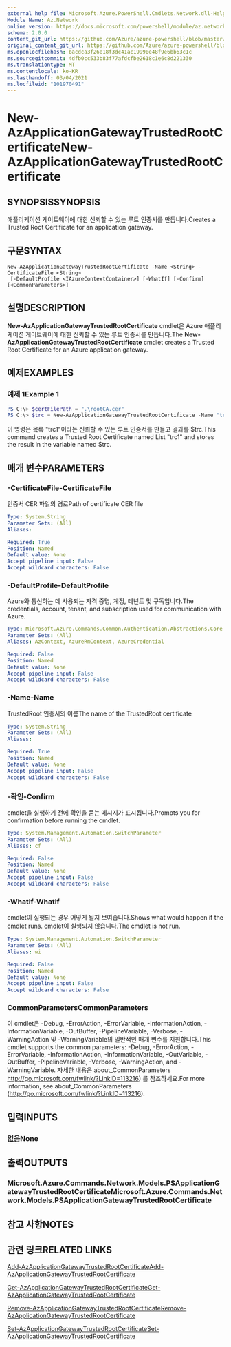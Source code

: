 ```yaml
---
external help file: Microsoft.Azure.PowerShell.Cmdlets.Network.dll-Help.xml
Module Name: Az.Network
online version: https://docs.microsoft.com/powershell/module/az.network/new-azapplicationgatewaytrustedrootcertificate
schema: 2.0.0
content_git_url: https://github.com/Azure/azure-powershell/blob/master/src/Network/Network/help/New-AzApplicationGatewayTrustedRootCertificate.md
original_content_git_url: https://github.com/Azure/azure-powershell/blob/master/src/Network/Network/help/New-AzApplicationGatewayTrustedRootCertificate.md
ms.openlocfilehash: bacdca3f26e18f3dc41ac19990e48f9e6bb63c1c
ms.sourcegitcommit: 4dfb0cc533b83f77afdcfbe2618c1e6c8d221330
ms.translationtype: MT
ms.contentlocale: ko-KR
ms.lasthandoff: 03/04/2021
ms.locfileid: "101970491"
---
```

# <span data-ttu-id="fbbb8-101">New-AzApplicationGatewayTrustedRootCertificate</span><span class="sxs-lookup"><span data-stu-id="fbbb8-101">New-AzApplicationGatewayTrustedRootCertificate</span></span>

## <span data-ttu-id="fbbb8-102">SYNOPSIS</span><span class="sxs-lookup"><span data-stu-id="fbbb8-102">SYNOPSIS</span></span>
<span data-ttu-id="fbbb8-103">애플리케이션 게이트웨이에 대한 신뢰할 수 있는 루트 인증서를 만듭니다.</span><span class="sxs-lookup"><span data-stu-id="fbbb8-103">Creates a Trusted Root Certificate for an application gateway.</span></span>

## <span data-ttu-id="fbbb8-104">구문</span><span class="sxs-lookup"><span data-stu-id="fbbb8-104">SYNTAX</span></span>

```
New-AzApplicationGatewayTrustedRootCertificate -Name <String> -CertificateFile <String>
 [-DefaultProfile <IAzureContextContainer>] [-WhatIf] [-Confirm] [<CommonParameters>]
```

## <span data-ttu-id="fbbb8-105">설명</span><span class="sxs-lookup"><span data-stu-id="fbbb8-105">DESCRIPTION</span></span>
<span data-ttu-id="fbbb8-106">**New-AzApplicationGatewayTrustedRootCertificate** cmdlet은 Azure 애플리케이션 게이트웨이에 대한 신뢰할 수 있는 루트 인증서를 만듭니다.</span><span class="sxs-lookup"><span data-stu-id="fbbb8-106">The **New-AzApplicationGatewayTrustedRootCertificate** cmdlet creates a Trusted Root Certificate for an Azure application gateway.</span></span>

## <span data-ttu-id="fbbb8-107">예제</span><span class="sxs-lookup"><span data-stu-id="fbbb8-107">EXAMPLES</span></span>

### <span data-ttu-id="fbbb8-108">예제 1</span><span class="sxs-lookup"><span data-stu-id="fbbb8-108">Example 1</span></span>
```powershell
PS C:\> $certFilePath = ".\rootCA.cer"
PS C:\> $trc = New-AzApplicationGatewayTrustedRootCertificate -Name "trc1" -CertificateFile $certFilePath
```

<span data-ttu-id="fbbb8-109">이 명령은 목록 "trc1"이라는 신뢰할 수 있는 루트 인증서를 만들고 결과를 $trc.</span><span class="sxs-lookup"><span data-stu-id="fbbb8-109">This command creates a Trusted Root Certificate named List "trc1" and stores the result in the variable named $trc.</span></span>

## <span data-ttu-id="fbbb8-110">매개 변수</span><span class="sxs-lookup"><span data-stu-id="fbbb8-110">PARAMETERS</span></span>

### <span data-ttu-id="fbbb8-111">-CertificateFile</span><span class="sxs-lookup"><span data-stu-id="fbbb8-111">-CertificateFile</span></span>
<span data-ttu-id="fbbb8-112">인증서 CER 파일의 경로</span><span class="sxs-lookup"><span data-stu-id="fbbb8-112">Path of certificate CER file</span></span>

```yaml
Type: System.String
Parameter Sets: (All)
Aliases:

Required: True
Position: Named
Default value: None
Accept pipeline input: False
Accept wildcard characters: False
```

### <span data-ttu-id="fbbb8-113">-DefaultProfile</span><span class="sxs-lookup"><span data-stu-id="fbbb8-113">-DefaultProfile</span></span>
<span data-ttu-id="fbbb8-114">Azure와 통신하는 데 사용되는 자격 증명, 계정, 테넌트 및 구독입니다.</span><span class="sxs-lookup"><span data-stu-id="fbbb8-114">The credentials, account, tenant, and subscription used for communication with Azure.</span></span>

```yaml
Type: Microsoft.Azure.Commands.Common.Authentication.Abstractions.Core.IAzureContextContainer
Parameter Sets: (All)
Aliases: AzContext, AzureRmContext, AzureCredential

Required: False
Position: Named
Default value: None
Accept pipeline input: False
Accept wildcard characters: False
```

### <span data-ttu-id="fbbb8-115">-Name</span><span class="sxs-lookup"><span data-stu-id="fbbb8-115">-Name</span></span>
<span data-ttu-id="fbbb8-116">TrustedRoot 인증서의 이름</span><span class="sxs-lookup"><span data-stu-id="fbbb8-116">The name of the TrustedRoot certificate</span></span>

```yaml
Type: System.String
Parameter Sets: (All)
Aliases:

Required: True
Position: Named
Default value: None
Accept pipeline input: False
Accept wildcard characters: False
```

### <span data-ttu-id="fbbb8-117">-확인</span><span class="sxs-lookup"><span data-stu-id="fbbb8-117">-Confirm</span></span>
<span data-ttu-id="fbbb8-118">cmdlet을 실행하기 전에 확인을 묻는 메시지가 표시됩니다.</span><span class="sxs-lookup"><span data-stu-id="fbbb8-118">Prompts you for confirmation before running the cmdlet.</span></span>

```yaml
Type: System.Management.Automation.SwitchParameter
Parameter Sets: (All)
Aliases: cf

Required: False
Position: Named
Default value: None
Accept pipeline input: False
Accept wildcard characters: False
```

### <span data-ttu-id="fbbb8-119">-WhatIf</span><span class="sxs-lookup"><span data-stu-id="fbbb8-119">-WhatIf</span></span>
<span data-ttu-id="fbbb8-120">cmdlet이 실행되는 경우 어떻게 될지 보여줍니다.</span><span class="sxs-lookup"><span data-stu-id="fbbb8-120">Shows what would happen if the cmdlet runs.</span></span>
<span data-ttu-id="fbbb8-121">cmdlet이 실행되지 않습니다.</span><span class="sxs-lookup"><span data-stu-id="fbbb8-121">The cmdlet is not run.</span></span>

```yaml
Type: System.Management.Automation.SwitchParameter
Parameter Sets: (All)
Aliases: wi

Required: False
Position: Named
Default value: None
Accept pipeline input: False
Accept wildcard characters: False
```

### <span data-ttu-id="fbbb8-122">CommonParameters</span><span class="sxs-lookup"><span data-stu-id="fbbb8-122">CommonParameters</span></span>
<span data-ttu-id="fbbb8-123">이 cmdlet은 -Debug, -ErrorAction, -ErrorVariable, -InformationAction, -InformationVariable, -OutBuffer, -PipelineVariable, -Verbose, -WarningAction 및 -WarningVariable의 일반적인 매개 변수를 지원합니다.</span><span class="sxs-lookup"><span data-stu-id="fbbb8-123">This cmdlet supports the common parameters: -Debug, -ErrorAction, -ErrorVariable, -InformationAction, -InformationVariable, -OutVariable, -OutBuffer, -PipelineVariable, -Verbose, -WarningAction, and -WarningVariable.</span></span> <span data-ttu-id="fbbb8-124">자세한 내용은 about_CommonParameters http://go.microsoft.com/fwlink/?LinkID=113216) 를 참조하세요.</span><span class="sxs-lookup"><span data-stu-id="fbbb8-124">For more information, see about_CommonParameters (http://go.microsoft.com/fwlink/?LinkID=113216).</span></span>

## <span data-ttu-id="fbbb8-125">입력</span><span class="sxs-lookup"><span data-stu-id="fbbb8-125">INPUTS</span></span>

### <span data-ttu-id="fbbb8-126">없음</span><span class="sxs-lookup"><span data-stu-id="fbbb8-126">None</span></span>

## <span data-ttu-id="fbbb8-127">출력</span><span class="sxs-lookup"><span data-stu-id="fbbb8-127">OUTPUTS</span></span>

### <span data-ttu-id="fbbb8-128">Microsoft.Azure.Commands.Network.Models.PSApplicationGatewayTrustedRootCertificate</span><span class="sxs-lookup"><span data-stu-id="fbbb8-128">Microsoft.Azure.Commands.Network.Models.PSApplicationGatewayTrustedRootCertificate</span></span>

## <span data-ttu-id="fbbb8-129">참고 사항</span><span class="sxs-lookup"><span data-stu-id="fbbb8-129">NOTES</span></span>

## <span data-ttu-id="fbbb8-130">관련 링크</span><span class="sxs-lookup"><span data-stu-id="fbbb8-130">RELATED LINKS</span></span>

[<span data-ttu-id="fbbb8-131">Add-AzApplicationGatewayTrustedRootCertificate</span><span class="sxs-lookup"><span data-stu-id="fbbb8-131">Add-AzApplicationGatewayTrustedRootCertificate</span></span>](./Add-AzApplicationGatewayTrustedRootCertificate.md)

[<span data-ttu-id="fbbb8-132">Get-AzApplicationGatewayTrustedRootCertificate</span><span class="sxs-lookup"><span data-stu-id="fbbb8-132">Get-AzApplicationGatewayTrustedRootCertificate</span></span>](./Get-AzApplicationGatewayTrustedRootCertificate.md)

[<span data-ttu-id="fbbb8-133">Remove-AzApplicationGatewayTrustedRootCertificate</span><span class="sxs-lookup"><span data-stu-id="fbbb8-133">Remove-AzApplicationGatewayTrustedRootCertificate</span></span>](./Remove-AzApplicationGatewayTrustedRootCertificate.md)

[<span data-ttu-id="fbbb8-134">Set-AzApplicationGatewayTrustedRootCertificate</span><span class="sxs-lookup"><span data-stu-id="fbbb8-134">Set-AzApplicationGatewayTrustedRootCertificate</span></span>](./Set-AzApplicationGatewayTrustedRootCertificate.md)
